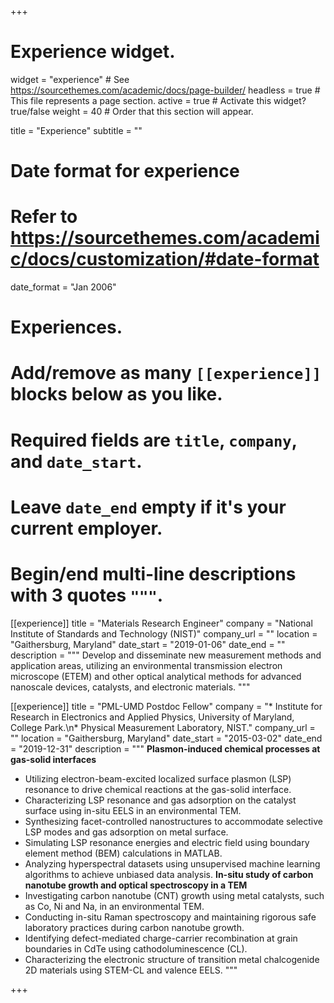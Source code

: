 +++
# Experience widget.
widget = "experience"  # See https://sourcethemes.com/academic/docs/page-builder/
headless = true  # This file represents a page section.
active = true  # Activate this widget? true/false
weight = 40  # Order that this section will appear.

title = "Experience"
subtitle = ""

# Date format for experience
#   Refer to https://sourcethemes.com/academic/docs/customization/#date-format
date_format = "Jan 2006"

# Experiences.
#   Add/remove as many `[[experience]]` blocks below as you like.
#   Required fields are `title`, `company`, and `date_start`.
#   Leave `date_end` empty if it's your current employer.
#   Begin/end multi-line descriptions with 3 quotes `"""`.
[[experience]]
  title = "Materials Research Engineer"
  company = "National Institute of Standards and Technology (NIST)"
  company_url = ""
  location = "Gaithersburg, Maryland"
  date_start = "2019-01-06"
  date_end = ""
  description = """
  Develop and disseminate new measurement methods and application areas, utilizing an environmental transmission electron microscope (ETEM) and other optical analytical methods for advanced nanoscale devices, catalysts, and electronic materials.
  """

[[experience]]
  title = "PML-UMD Postdoc Fellow"
  company = "* Institute for Research in Electronics and Applied Physics, University of Maryland, College Park.\n* Physical Measurement Laboratory, NIST."
  company_url = ""
  location = "Gaithersburg, Maryland"
  date_start = "2015-03-02"
  date_end = "2019-12-31"
  description = """
  **Plasmon-induced chemical processes at gas-solid interfaces**
  * Utilizing electron-beam-excited localized surface plasmon (LSP) resonance to drive chemical reactions at the gas-solid interface.
  * Characterizing LSP resonance and gas adsorption on the catalyst surface using in-situ EELS in an environmental TEM.
  * Synthesizing facet-controlled nanostructures to accommodate selective LSP modes and gas adsorption on metal surface.
  * Simulating LSP resonance energies and electric field using boundary element method (BEM) calculations in MATLAB.
  * Analyzing hyperspectral datasets using unsupervised machine learning algorithms to achieve unbiased data analysis.
  **In-situ study of carbon nanotube growth and optical spectroscopy in a TEM**
  * Investigating carbon nanotube (CNT) growth using metal catalysts, such as Co, Ni and Na, in an environmental TEM.
  * Conducting in-situ Raman spectroscopy and maintaining rigorous safe laboratory practices during carbon nanotube growth.
  * Identifying defect-mediated charge-carrier recombination at grain boundaries in CdTe using cathodoluminescence (CL).
  * Characterizing the electronic structure of transition metal chalcogenide 2D materials using STEM-CL and valence EELS.
  """

+++
